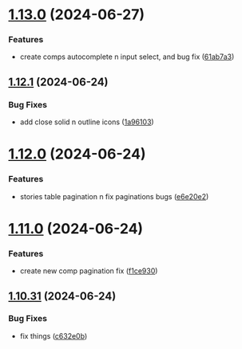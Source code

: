 # [1.13.0](https://github.com/hattaalfaritzy/hzy-ui/compare/v1.12.1...v1.13.0) (2024-06-27)


### Features

* create comps autocomplete n input select, and bug fix ([61ab7a3](https://github.com/hattaalfaritzy/hzy-ui/commit/61ab7a3e271f65e825c4fcc6c5b7bfaa6f61911b))



## [1.12.1](https://github.com/hattaalfaritzy/hzy-ui/compare/v1.12.0...v1.12.1) (2024-06-24)


### Bug Fixes

* add close solid n outline icons ([1a96103](https://github.com/hattaalfaritzy/hzy-ui/commit/1a96103e40f82a245b58c5e23694414140b4d09d))



# [1.12.0](https://github.com/hattaalfaritzy/hzy-ui/compare/v1.11.0...v1.12.0) (2024-06-24)


### Features

* stories table pagination n fix paginations bugs ([e6e20e2](https://github.com/hattaalfaritzy/hzy-ui/commit/e6e20e29a953158516da6df4e05e03e78c5b0b1b))



# [1.11.0](https://github.com/hattaalfaritzy/hzy-ui/compare/v1.10.31...v1.11.0) (2024-06-24)


### Features

* create new comp pagination fix ([f1ce930](https://github.com/hattaalfaritzy/hzy-ui/commit/f1ce9304d10585375a3b79d688c1b31cdf1a2d9a))



## [1.10.31](https://github.com/hattaalfaritzy/hzy-ui/compare/v1.10.30...v1.10.31) (2024-06-24)


### Bug Fixes

* fix things ([c632e0b](https://github.com/hattaalfaritzy/hzy-ui/commit/c632e0b7c5079ee2041010dd1b1d634c081ab647))



